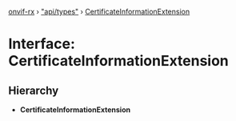 [onvif-rx](../README.md) › ["api/types"](../modules/_api_types_.md) › [CertificateInformationExtension](_api_types_.certificateinformationextension.md)

# Interface: CertificateInformationExtension

## Hierarchy

* **CertificateInformationExtension**
